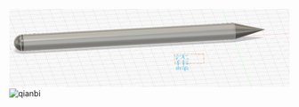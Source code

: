 ![](qianbi.png)![qianbi](https://user-images.githubusercontent.com/82363284/114498991-c9ffbb80-9c57-11eb-9a08-ea7655e4b8e5.png)
